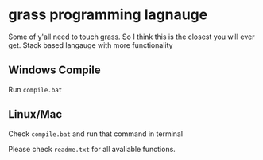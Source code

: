 # grass programming lagnauge
Some of y'all need to touch grass. So I think this is the closest you will ever get.
Stack based langauge with more functionality

## Windows Compile
Run `compile.bat`

## Linux/Mac
Check `compile.bat` and run that command in terminal

Please check `readme.txt` for all avaliable functions.
